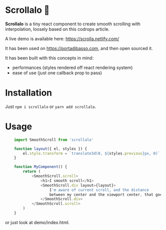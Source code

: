 # Scrollalo 🍭

**Scrollalo** is a tiny react component to create smooth scrolling with interpolation, loosely based on this codrops article. 

A live demo is available here: https://scrolla.netlify.com/

It has been used on https://portadibasso.com, and then open sourced it.

It has been built with this concepts in mind:

- performances (styles rendered off react rendering system)
- ease of use (just one callback prop to pass)

# Installation

Just `npm i scrollalo` or `yarn add scrollalo`.

# Usage
```javascript
    import SmoothScroll from 'scrollalo'

    function layout({ el, styles }) {
        el.style.transform = `translate3d(0, ${styles.previous}px, 0)`
    }

    function MyComponent() {
        return (
            <SmoothScroll.scroll>
                <h1>I smooth scroll</h1>
                <SmoothScroll.div layout={layout}>
                    I'm aware of current scroll, and the distance
                    between my center and the viewport center, that goes [-1, 1].
                </SmoothScroll.div>
            </SmoothScroll.scroll>
        )
    }
```
or just look at demo/index.html.





